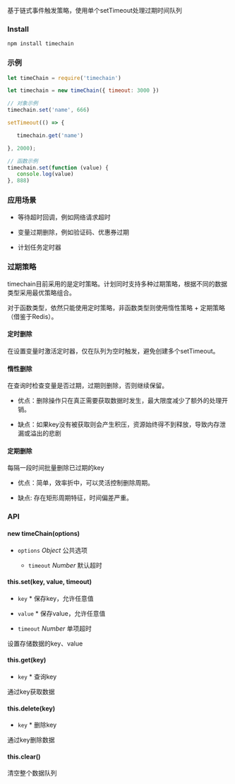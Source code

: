 基于链式事件触发策略，使用单个setTimeout处理过期时间队列

### Install

```
npm install timechain
```

### 示例

```js
let timeChain = require('timechain')

let timechain = new timeChain({ timeout: 3000 })

// 对象示例
timechain.set('name', 666)

setTimeout(() => {

   timechain.get('name')

}, 2000);

// 函数示例
timechain.set(function (value) {
   console.log(value)
}, 888)
```

### 应用场景

* 等待超时回调，例如网络请求超时

* 变量过期删除，例如验证码、优惠券过期

* 计划任务定时器


### 过期策略

timechain目前采用的是定时策略。计划同时支持多种过期策略，根据不同的数据类型采用最优策略组合。

对于函数类型，依然只能使用定时策略，非函数类型则使用惰性策略 + 定期策略（借鉴于Redis）。


#### 定时删除

在设置变量时激活定时器，仅在队列为空时触发，避免创建多个setTimeout。


#### 惰性删除

在查询时检查变量是否过期，过期则删除，否则继续保留。

   * 优点：删除操作只在真正需要获取数据时发生，最大限度减少了额外的处理开销。
   
   * 缺点：如果key没有被获取则会产生积压，资源始终得不到释放，导致内存泄漏或溢出的悲剧


#### 定期删除

每隔一段时间批量删除已过期的key

   * 优点：简单，效率折中，可以灵活控制删除周期。

   * 缺点: 存在矩形周期特征，时间偏差严重。


### API

#### new timeChain(options)

* `options` *Object* 公共选项

   * `timeout` *Number* 默认超时


#### this.set(key, value, timeout)

* `key` * 保存key，允许任意值

* `value` * 保存value，允许任意值

* `timeout` *Number* 单项超时

设置存储数据的key、value


#### this.get(key)

* `key` * 查询key

通过key获取数据

#### this.delete(key)

* `key` * 删除key

通过key删除数据

#### this.clear()

清空整个数据队列